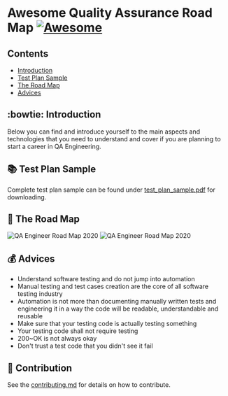 # Awesome Quality Assurance Road Map [![Awesome](https://awesome.re/badge.svg)](https://awesome.re)

## Contents
- [Introduction](https://github.com/fityanos/Quality-Assurance-Road-Map#-introduction)
- [Test Plan Sample](https://github.com/fityanos/Quality-Assurance-Road-Map#-test-plan-sample)
- [The Road Map](https://github.com/fityanos/Quality-Assurance-Road-Map#-the-road-map)
- [Advices](https://github.com/fityanos/Quality-Assurance-Road-Map#-advices)

## :bowtie: Introduction

Below you can find and introduce yourself to the main aspects and technologies that you need to understand and cover if you are planning to start a career in QA Engineering.

## 📚 Test Plan Sample

Complete test plan sample can be found under [test_plan_sample.pdf](https://github.com/anas-qa/Quality-Assurance-Road-Map/blob/master/Test_Plan_Sample.pdf) for downloading.

## 🔰 The Road Map

![QA Engineer Road Map 2020](https://i.imgur.com/oSW5bgk.png)
![QA Engineer Road Map 2020](https://i.imgur.com/Zwl0LcY.png)

## 💰 Advices

- Understand software testing and do not jump into automation
- Manual testing and test cases creation are the core of all software testing industry
- Automation is not more than documenting manually written tests and engineering it in a way the code will be readable, understandable and reusable
- Make sure that your testing code is actually testing something
- Your testing code shall not require testing
- 200~OK is not always okay
- Don't trust a test code that you didn't see it fail

## 🚀 Contribution

See the [contributing.md](https://github.com/fityanos/awesome-quality-assurance-road-map/blob/master/contributing.md) for details on how to contribute.
